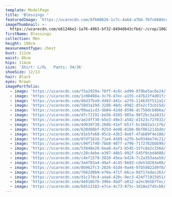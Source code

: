 ```yaml
---
template: ModelPage
title: 'Blessings '
featuredImage: 'https://ucarecdn.com/8fb00626-1c7c-4a64-a7bb-f67c660dcd4c/'
imageThumbnail: >-
  https://ucarecdn.com/e81246e2-1a76-4963-bf32-8494d643cfbd/-/crop/1062x1369/610,0/-/preview/
firstName: Blessings
collection: Men
height: 190cm
measurementType: chest
bust: 111cm
waist: 86cm
hips: 114cm
size: 'Shirt: L/XL   Pants: 34/36'
shoeSize: 12/13
hair: Black
eyes: Brown
imagePortfolio:
  - image: 'https://ucarecdn.com/f5a2929a-78ff-4c8c-ad99-979be5ac6e24/'
  - image: 'https://ucarecdn.com/1c00498a-3c79-47ec-a155-c47b22f4d01f/'
  - image: 'https://ucarecdn.com/46d37ba9-d493-441c-a2f6-114635f512a1/'
  - image: 'https://ucarecdn.com/58d3a29d-32d8-48dc-8982-dfe2cf3cb15d/'
  - image: 'https://ucarecdn.com/99aa1cd3-db04-42dd-8596-dc750dcb9b6a/'
  - image: 'https://ucarecdn.com/dfc72191-be56-4505-905a-98f2bc3a2833/'
  - image: 'https://ucarecdn.com/ae2dff30-b5e3-49e3-a582-d1523c72f032/'
  - image: 'https://ucarecdn.com/4d030738-26db-41ef-b51f-bc1682a1c1f6/'
  - image: 'https://ucarecdn.com/620d68bf-925d-4e96-81b8-0bf861211bdd/'
  - image: 'https://ucarecdn.com/d1e5fe68-95cb-43b3-8e6f-47ab89f4e188/'
  - image: 'https://ucarecdn.com/87df1616-71e4-4589-a2fb-be934be7dc21/'
  - image: 'https://ucarecdn.com/c94f1f40-7bb8-407f-a796-7172762bbb99/'
  - image: 'https://ucarecdn.com/53948e20-6ea8-4a73-b545-157c8e2c156d/'
  - image: 'https://ucarecdn.com/c28c4ebe-e397-40b5-992f-545f9cbd4608/'
  - image: 'https://ucarecdn.com/c4ef1578-3810-45ea-b424-7c2a353aaa59/'
  - image: 'https://ucarecdn.com/3e4f83a4-d9af-4c45-8603-cde53d283e88/'
  - image: 'https://ucarecdn.com/8b962fc3-2026-41d4-9a44-97b5d822d9f0/'
  - image: 'https://ucarecdn.com/7662d9b9-e70a-471f-b6ca-9d717edec263/'
  - image: 'https://ucarecdn.com/d1c27dc4-a4a6-420c-9ec3-424f71915951/'
  - image: 'https://ucarecdn.com/4e016b7b-396e-4bdf-a812-a2ec9e5b7fec/'
  - image: 'https://ucarecdn.com/64512183-e7ce-4c73-975c-3d10e2745cb8/'
---
```


